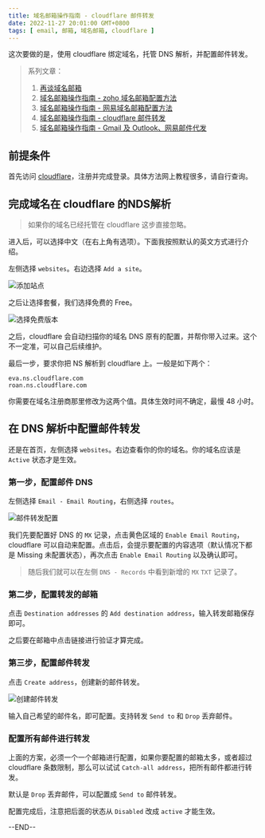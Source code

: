 ```yaml
---
title: 域名邮箱操作指南 - cloudflare 邮件转发
date: 2022-11-27 20:01:00 GMT+0800
tags: [ email, 邮箱, 域名邮箱, cloudflare ]
---
```


这次要做的是，使用 cloudflare 绑定域名，托管 DNS 解析，并配置邮件转发。

<!-- truncate -->

> 系列文章：
>
> 1. [再谈域名邮箱](/blog/2022/11/06/email)
> 2. [域名邮箱操作指南 - zoho 域名邮箱配置方法](/blog/2022/11/12/email-zoho)
> 3. [域名邮箱操作指南 - 网易域名邮箱配置方法](/blog/2022/11/20/email-netease)
> 4. [域名邮箱操作指南 - cloudflare 邮件转发](/blog/2022/11/27/email-cloudflare)
> 5. [域名邮箱操作指南 - Gmail 及 Outlook、网易邮件代发](/blog/2022/12/01/email-gmail)

## 前提条件

首先访问 [cloudflare](https://www.cloudflare.com/zh-cn/)，注册并完成登录。具体方法网上教程很多，请自行查询。

## 完成域名在 cloudflare 的NDS解析

> 如果你的域名已经托管在 cloudflare 这步直接忽略。

进入后，可以选择中文（在右上角有选项）。下面我按照默认的英文方式进行介绍。

左侧选择 `websites`。右边选择 `Add a site`。

![添加站点](https://cdn.nlark.com/yuque/0/2022/png/86612/1669549820261-ca93c07b-2683-4b38-8a75-c4282916d2da.png)

之后让选择套餐，我们选择免费的 Free。

![选择免费版本](https://cdn.nlark.com/yuque/0/2022/png/86612/1669549579839-556fee65-b880-4aac-9d80-f40dcea4529d.png)

之后，cloudflare 会自动扫描你的域名 DNS 原有的配置，并帮你带入过来。这个不一定准，可以自己后续维护。

最后一步，要求你把 NS 解析到 cloudflare 上。一般是如下两个：

```
eva.ns.cloudflare.com
roan.ns.cloudflare.com
```

你需要在域名注册商那里修改为这两个值。具体生效时间不确定，最慢 48 小时。

## 在 DNS 解析中配置邮件转发

还是在首页，左侧选择 `websites`。右边查看你的你的域名。你的域名应该是 `Active` 状态才是生效。

### 第一步，配置邮件 DNS

左侧选择 `Email - Email Routing`，右侧选择 `routes`。

![邮件转发配置](https://cdn.nlark.com/yuque/0/2022/png/86612/1669549608266-efbfbdf1-7298-4744-8608-d2a8cdab5486.png)

我们先要配置好 DNS 的 `MX` 记录，点击黄色区域的 `Enable Email Routing`，cloudflare 可以自动来配置。点击后，会提示要配置的内容选项（默认情况下都是 Missing 未配置状态），再次点击 `Enable Email Routing` 以及确认即可。

> 随后我们就可以在左侧 `DNS - Records` 中看到新增的 `MX` `TXT` 记录了。

### 第二步，配置转发的邮箱

点击 `Destination addresses` 的 `Add destination address`，输入转发邮箱保存即可。

之后要在邮箱中点击链接进行验证才算完成。

### 第三步，配置邮件转发

点击 `Create address`，创建新的邮件转发。

![创建邮件转发](https://cdn.nlark.com/yuque/0/2022/png/86612/1669549614041-00bb5313-ef82-4d18-a608-fe8e14861081.png)

输入自己希望的邮件名，即可配置。支持转发 `Send to` 和 `Drop` 丢弃邮件。

### 配置所有邮件进行转发

上面的方案，必须一个一个邮箱进行配置，如果你要配置的邮箱太多，或者超过 cloudflare 条数限制，那么可以试试 `Catch-all address`，把所有邮件都进行转发。

默认是 `Drop` 丢弃邮件，可以配置成 `Send to` 邮件转发。

配置完成后，注意把后面的状态从 `Disabled` 改成 `active` 才能生效。

--END--
